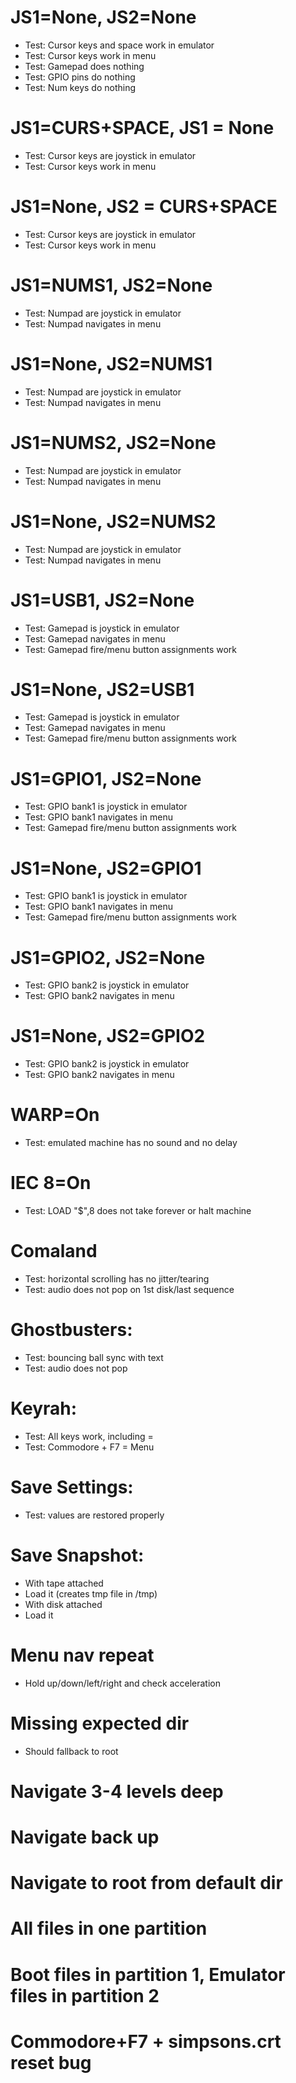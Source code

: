 # JS1=None, JS2=None
 * Test: Cursor keys and space work in emulator
 * Test: Cursor keys work in menu
 * Test: Gamepad does nothing
 * Test: GPIO pins do nothing
 * Test: Num keys do nothing
# JS1=CURS+SPACE, JS1 = None
 * Test: Cursor keys are joystick in emulator
 * Test: Cursor keys work in menu
# JS1=None, JS2 = CURS+SPACE
 * Test: Cursor keys are joystick in emulator
 * Test: Cursor keys work in menu
# JS1=NUMS1, JS2=None
 * Test: Numpad are joystick in emulator
 * Test: Numpad navigates in menu
# JS1=None, JS2=NUMS1
 * Test: Numpad are joystick in emulator
 * Test: Numpad navigates in menu
# JS1=NUMS2, JS2=None
 * Test: Numpad are joystick in emulator
 * Test: Numpad navigates in menu
# JS1=None, JS2=NUMS2
 * Test: Numpad are joystick in emulator
 * Test: Numpad navigates in menu
# JS1=USB1, JS2=None
 * Test: Gamepad is joystick in emulator
 * Test: Gamepad navigates in menu
 * Test: Gamepad fire/menu button assignments work
# JS1=None, JS2=USB1
 * Test: Gamepad is joystick in emulator
 * Test: Gamepad navigates in menu
 * Test: Gamepad fire/menu button assignments work
# JS1=GPIO1, JS2=None
 * Test: GPIO bank1 is joystick in emulator
 * Test: GPIO bank1 navigates in menu
 * Test: Gamepad fire/menu button assignments work
# JS1=None, JS2=GPIO1
 * Test: GPIO bank1 is joystick in emulator
 * Test: GPIO bank1 navigates in menu
 * Test: Gamepad fire/menu button assignments work
# JS1=GPIO2, JS2=None
 * Test: GPIO bank2 is joystick in emulator
 * Test: GPIO bank2 navigates in menu
# JS1=None, JS2=GPIO2
 * Test: GPIO bank2 is joystick in emulator
 * Test: GPIO bank2 navigates in menu
# WARP=On
 * Test: emulated machine has no sound and no delay
# IEC 8=On
 * Test: LOAD "$",8 does not take forever or halt machine
# Comaland
 * Test: horizontal scrolling has no jitter/tearing
 * Test: audio does not pop on 1st disk/last sequence
# Ghostbusters:
 * Test: bouncing ball sync with text
 * Test: audio does not pop
# Keyrah:
 * Test: All keys work, including =
 * Test: Commodore + F7 = Menu
# Save Settings:
 * Test: values are restored properly
# Save Snapshot:
 * With tape attached
 * Load it (creates tmp file in /tmp)
 * With disk attached
 * Load it
# Menu nav repeat
 * Hold up/down/left/right and check acceleration
# Missing expected dir
 * Should fallback to root
# Navigate 3-4 levels deep
# Navigate back up
# Navigate to root from default dir
# All files in one partition
# Boot files in partition 1, Emulator files in partition 2
# Commodore+F7 + simpsons.crt reset bug
